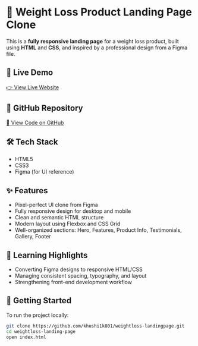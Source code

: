 # 💪 Weight Loss Product Landing Page Clone

This is a **fully responsive landing page** for a weight loss product, built using **HTML** and **CSS**, and inspired by a professional design from a Figma file.

## 🔗 Live Demo

[👉 View Live Website](https://khushi1k801.github.io/weightloss-landingpage/)

## 📁 GitHub Repository

[📂 View Code on GitHub](https://github.com/khushi1k801/weightloss-landingpage.git)

## 🛠️ Tech Stack

- HTML5
- CSS3
- Figma (for UI reference)

## ✨ Features

- Pixel-perfect UI clone from Figma
- Fully responsive design for desktop and mobile
- Clean and semantic HTML structure
- Modern layout using Flexbox and CSS Grid
- Well-organized sections: Hero, Features, Product Info, Testimonials, Gallery, Footer

## 📌 Learning Highlights

- Converting Figma designs to responsive HTML/CSS
- Managing consistent spacing, typography, and layout
- Strengthening front-end development workflow

## 🚀 Getting Started

To run the project locally:

```bash
git clone https://github.com/khushi1k801/weightloss-landingpage.git
cd weightloss-landing-page
open index.html
